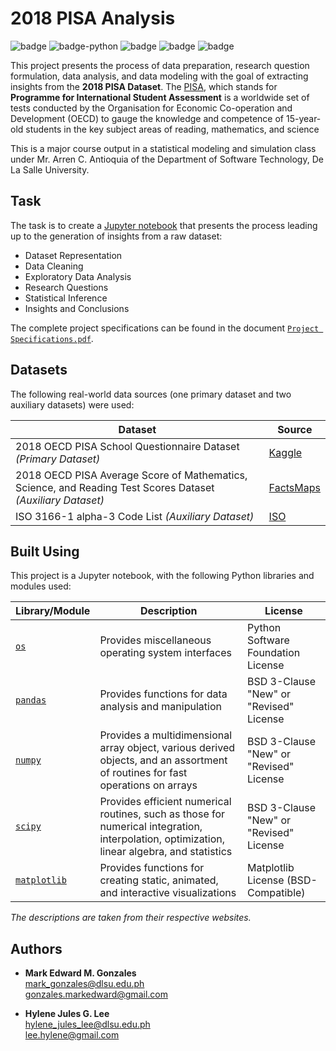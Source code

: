 # 2018 PISA Analysis
![badge][badge-jupyter]
![badge-python](https://img.shields.io/badge/python-3670A0?style=flat&logo=python&logoColor=white)
![badge][badge-pandas]
![badge][badge-numpy]
![badge][badge-scipy]

This project presents the process of data preparation, research question formulation, data analysis, and data modeling with the goal of extracting insights from the **2018 PISA Dataset**. The [PISA](https://www.oecd.org/pisa/), which stands for **Programme for International Student Assessment** is a worldwide set of tests conducted by the Organisation for Economic Co-operation and Development (OECD) to gauge the knowledge and competence of 15-year-old students in the key subject areas of reading, mathematics, and science 

This is a major course output in a statistical modeling and simulation class under Mr. Arren C. Antioquia of the Department of Software Technology, De La Salle University.

## Task
The task is to create a [Jupyter notebook](https://github.com/memgonzales/pisa-2018-analysis/blob/master/2018%20PISA%20Analysis.ipynb) that presents the process leading up to the generation of insights from a raw dataset:
- Dataset Representation
- Data Cleaning
- Exploratory Data Analysis
- Research Questions
- Statistical Inference
- Insights and Conclusions

The complete project specifications can be found in the document [`Project Specifications.pdf`](https://github.com/memgonzales/pisa-2018-analysis/blob/master/Project%20Specifications.pdf).

## Datasets
The following real-world data sources (one primary dataset and two auxiliary datasets) were used:

Dataset | Source
-- | --
2018 OECD PISA School Questionnaire Dataset *(Primary Dataset)* | [Kaggle](https://www.kaggle.com/dilaraahan/pisa-2018-school-questionnaire)
2018 OECD PISA Average Score of Mathematics, Science, and Reading Test Scores Dataset *(Auxiliary Dataset)* | [FactsMaps](https://factsmaps.com/pisa-2018-worldwide-ranking-average-score-of-mathematics-science-reading/)
ISO 3166-1 alpha-3 Code List *(Auxiliary Dataset)* | [ISO](https://www.iso.org/publication/PUB500001.html)

## Built Using
This project is a Jupyter notebook, with the following Python libraries and modules used:

Library/Module |	Description |	License
-- | -- | --
[`os`](https://docs.python.org/3/library/os.html)	| Provides miscellaneous operating system interfaces	| Python Software Foundation License
[`pandas`](https://pandas.pydata.org/)	| Provides functions for data analysis and manipulation	| BSD 3-Clause "New" or "Revised" License
[`numpy`](https://numpy.org/)	| Provides a multidimensional array object, various derived objects, and an assortment of routines for fast operations on arrays	| BSD 3-Clause "New" or "Revised" License
[`scipy`](https://scipy.org/)	| Provides efficient numerical routines, such as those for numerical integration, interpolation, optimization, linear algebra, and statistics	| BSD 3-Clause "New" or "Revised" License
[`matplotlib`](https://matplotlib.org/)	| Provides functions for creating static, animated, and interactive visualizations	| Matplotlib License (BSD-Compatible)

*The descriptions are taken from their respective websites.*

[badge-selenium]: https://img.shields.io/badge/Selenium-43B02A?style=flat&logo=Selenium&logoColor=white
[badge-github-actions]: https://img.shields.io/badge/GitHub_Actions-2088FF?style=flat&logo=github-actions&logoColor=white
[badge-heroku]: https://img.shields.io/badge/Heroku-430098?style=flat&logo=heroku&logoColor=white

## Authors
- **Mark Edward M. Gonzales** <br/>
  mark_gonzales@dlsu.edu.ph <br/>
  gonzales.markedward@gmail.com
  
- **Hylene Jules G. Lee** <br/>
  hylene_jules_lee@dlsu.edu.ph <br/>
  lee.hylene@gmail.com

[badge-jupyter]: https://img.shields.io/badge/Jupyter-F37626.svg?&style=flat&logo=Jupyter&logoColor=white
[badge-pandas]: https://img.shields.io/badge/Pandas-2C2D72?style=flat&logo=pandas&logoColor=white
[badge-numpy]: https://img.shields.io/badge/Numpy-777BB4?style=flat&logo=numpy&logoColor=white
[badge-scipy]: https://img.shields.io/badge/SciPy-654FF0?style=flat&logo=SciPy&logoColor=white
